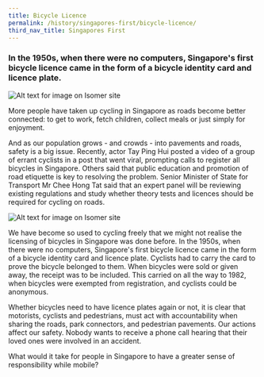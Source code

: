 ```yaml
---
title: Bicycle Licence
permalink: /history/singapores-first/bicycle-licence/
third_nav_title: Singapores First
---
```

### In the 1950s, when there were no computers, Singapore's first bicycle licence came in the form of a bicycle identity card and licence plate. 
![Alt text for image on Isomer site](/images/sgfirst_licence_lky.jpg)

More people have taken up cycling in Singapore as roads become better connected: to get to work, fetch children, collect meals or just simply for enjoyment. 

And as our population grows - and crowds - into pavements and roads, safety is a big issue. Recently, actor Tay Ping Hui posted a video of a group of errant cyclists in a post that went viral, prompting calls to register all bicycles in Singapore. Others said that public education and promotion of road etiquette is key to resolving the problem. Senior Minister of State for Transport Mr Chee Hong Tat said that an expert panel will be reviewing existing regulations and study whether theory tests and licences should be required for cycling on roads.

![Alt text for image on Isomer site](/images/sgfirst_licence_bike.jpg)

We have become so used to cycling freely that we might not realise the licensing of bicycles in Singapore was done before. In the 1950s, when there were no computers, Singapore's first bicycle licence came in the form of a bicycle identity card and licence plate. Cyclists had to carry the card to prove the bicycle belonged to them. When bicycles were sold or given away, the receipt was to be included. This carried on all the way to 1982, when bicycles were exempted from registration, and cyclists could be anonymous.

Whether bicycles need to have licence plates again or not, it is clear that motorists, cyclists and pedestrians, must act with accountability when sharing the roads, park connectors, and pedestrian pavements. Our actions affect our safety. Nobody wants to receive a phone call hearing that their loved ones were involved in an accident.

What would it take for people in Singapore to have a greater sense of responsibility while mobile?